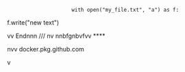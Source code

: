                          with open("my_file.txt", "a") as f:
   f.write("new text")

vv 
Endnnn
/// 
    nv
  nnbfgnbvfvv ****      
              
                 
    
nvv   docker.pkg.github.com     
  
    
  v     
        
             
   
     
  
  
  
     
    
 
  

  
     
    
      
 
  
 
